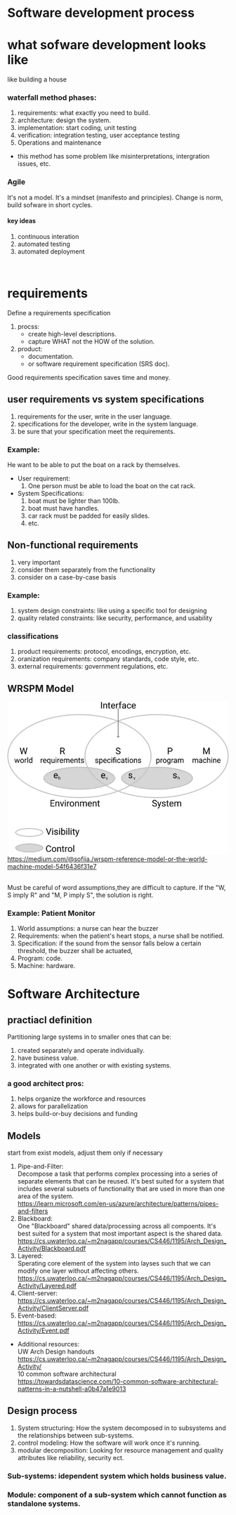 # Software development process
# what sofware development looks like
like building a house
### waterfall method phases:
1. requirements: what exactly you need to build.
2. architecture: design the system.
3. implementation: start coding, unit testing
4. verification: integration testing, user acceptance testing
5. Operations and maintenance  
- this method has some problem like misinterpretations, intergration issues, etc.  

### Agile
It's not a model. It's a mindset (manifesto and principles).
Change is norm, build sofware in short cycles.
#### key ideas
1. continuous interation
2. automated testing
3. automated deployment

&nbsp;  

# requirements
Define a requirements specification
1. procss:
    - create high-level descriptions.
    - capture WHAT not the HOW of the solution.
2. product:
    - documentation.
    - or software requirement specification (SRS doc).  

Good requirements specification saves time and money.

## user requirements vs system specifications
1. requirements for the user, write in the user language.
2. specifications for the developer, write in the system language.
3. be sure that your specification meet the requirements.

### Example:  
He want to be able to put the boat on a rack by themselves.
- User requirement: 
    1. One person must be able to load the boat on the cat rack.
- System Specifications:  
    1. boat must be lighter than 100lb.
    2. boat must have handles.
    3. car rack must be padded for easily slides.
    4. etc.

## Non-functional requirements
1. very important
2. consider them separately from the functionality
3. consider on a case-by-case basis
### Example:  
1. system design constraints: like using a specific tool for designing
2. quality related constraints: like security, performance, and usability  
### classifications
1. product requirements: protocol, encodings, encryption, etc.
2. oranization requirements: company standards, code style, etc.
3. external requirements: government regulations, etc.

## WRSPM Model

![WRSPM](/WRSPM.png)
https://medium.com/@sofiia./wrspm-reference-model-or-the-world-machine-model-54f6436f31e7  
&nbsp;  

Must be careful of word assumptions,they are difficult to capture.
If the "W, S imply R" and "M, P imply S", the solution is right.


### Example: Patient Monitor  
1. World assumptions: a nurse can hear the buzzer
2. Requirements: when the patient's heart stops, a nurse shall be notified.
3. Specification: if the sound from the sensor falls below a  certain threshold, the buzzer shall be actuated,
4. Program: code.
5. Machine: hardware.


# Software Architecture
## practiacl definition
Partitioning large systems in to smaller ones that can be:  
1. created separately and operate individually.
2. have business value.
3. integrated with one another or with existing systems.

### a good architect pros:
1. helps organize the workforce and resources
2. allows for parallelization
3. helps build-or-buy decisions and funding

## Models
start from exist models, adjust them only if necessary
1. Pipe-and-Filter:  
Decompose a task that performs complex processing into a series of separate elements that can be reused. It's best suited for a system that includes several subsets of functionality that are used in more than one area of the system.  
https://learn.microsoft.com/en-us/azure/architecture/patterns/pipes-and-filters
2. Blackboard:  
One "Blackboard" shared data/processing across all compoents. It's best suited for a system that most important aspect is the shared data.  
https://cs.uwaterloo.ca/~m2nagapp/courses/CS446/1195/Arch_Design_Activity/Blackboard.pdf  
3. Layered:  
Sperating core element of the system into layses such that we can modify one layer without affecting others.
https://cs.uwaterloo.ca/~m2nagapp/courses/CS446/1195/Arch_Design_Activity/Layered.pdf  
4. Client-server:  
https://cs.uwaterloo.ca/~m2nagapp/courses/CS446/1195/Arch_Design_Activity/ClientServer.pdf  
5. Event-based:  
https://cs.uwaterloo.ca/~m2nagapp/courses/CS446/1195/Arch_Design_Activity/Event.pdf  

- Additional resources:  
UW Arch Design handouts
https://cs.uwaterloo.ca/~m2nagapp/courses/CS446/1195/Arch_Design_Activity/  
10 common software architectural  
https://towardsdatascience.com/10-common-software-architectural-patterns-in-a-nutshell-a0b47a1e9013  

## Design process
1. System structuring: How the system decomposed in to subsystems and the relationships between sub-systems.  
2. control modeling: How the software will work once it's running.
3. modular decomposition: Looking for resource management and quality attributes like reliability, security ect.

### Sub-systems: idependent system which holds business value.
### Module: component of a sub-system which cannot function as standalone systems.